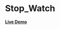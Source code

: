 <div class="container">
<h1>Stop_Watch</h1>
  <a href="https://rajshree-nagane.github.io/stop_watch/"><strong>Live Demo</strong>
</div>
